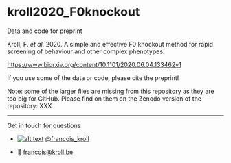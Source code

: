 # kroll2020_F0knockout

Data and code for preprint

Kroll, F. _et al._ 2020. A simple and effective F0 knockout method for rapid screening of behaviour and other complex phenotypes.

https://www.biorxiv.org/content/10.1101/2020.06.04.133462v1

If you use some of the data or code, please cite the preprint!

Note: some of the larger files are missing from this repository as they are too big for GitHub.
Please find on them on the Zenodo version of the repository: XXX

___

Get in touch for questions

  * [![alt text][1.2]][1] [@francois_kroll](https://twitter.com/francois_kroll)

  * :email: francois@kroll.be

<!-- icons with padding -->
[1.1]: http://i.imgur.com/tXSoThF.png (twitter icon with padding)

<!-- icons without padding -->
[1.2]: http://i.imgur.com/wWzX9uB.png (twitter icon without padding)

<!-- links to your social media accounts -->
[1]: https://twitter.com/francois_kroll
